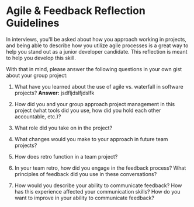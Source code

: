 # Agile & Feedback Reflection Guidelines
In interviews, you'll be asked about how you approach working in projects, and being able to describe how you utilize agile processes is a great way to help you stand out as a junior developer candidate. This reflection is meant to help you develop this skill.

With that in mind, please answer the following questions in your own gist about your group project:

1. What have you learned about the use of agile vs. waterfall in software projects? 
**Answer:** jsdfljdslfjdslfk

2. How did you and your group approach project management in this project (what tools did you use, how did you hold each other accountable, etc.)?

3. What role did you take on in the project? 

4. What changes would you make to your approach in future team projects?

5. How does retro function in a team project?

6. In your team retro, how did you engage in the feedback process? What principles of feedback did you use in these conversations?

7. How would you describe your ability to communicate feedback? How has this experience affected your communication skills? How do you want to improve in your ability to communicate feedback?

